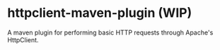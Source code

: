 httpclient-maven-plugin (WIP)
=======================

A maven plugin for performing basic HTTP requests through Apache's HttpClient.
